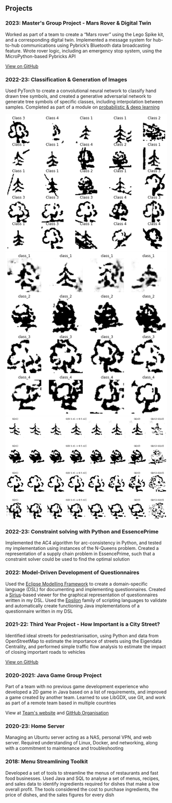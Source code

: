 ## Projects

### 2023: Master's Group Project - Mars Rover & Digital Twin

Worked as part of a team to create a “Mars rover” using the Lego Spike kit, and a corresponding digital twin.  Implemented a message system for hub-to-hub communications using Pybrick’s Bluetooth data broadcasting feature.  Wrote rover logic, including an emergency stop system, using the MicroPython-based Pybricks API

[View on GitHub](https://github.com/GPIG-Group-B/GPIG-Digital-Twin/tree/feature/mock_pybricks)

### 2022-23: Classification & Generation of Images

Used PyTorch to create a convolutional neural network to classify hand drawn tree symbols, and created a generative adversarial network to generate tree symbols of specific classes, including interpolation between samples.  Completed as part of a module on [probabilistic & deep learning](degree.md#probabilistic--deep-learning)

![Training set](assets\int3\training-set.png)
![Generated images](assets\int3\generated-images.png)
![Interpolation between samples](assets\int3\interpolation.png)

### 2022-23: Constraint solving with Python and EssencePrime

Implemented the AC4 algorithm for arc-consistency in Python, and tested my implementation using instances of the N-Queens problem.  Created a representation of a supply chain problem in EssencePrime, such that a constraint solver could be used to find the optimal solution

### 2022: Model-Driven Development of Questionnaires

Used the [Eclipse Modelling Framework](https://www.eclipse.org/modeling/emf/) to create a domain-specific language (DSL) for documenting and implementing questionnaires. Created a [Sirius](https://www.eclipse.org/sirius/overview.html)-based viewer for the graphical representation of questionnaires written in my DSL. Used the [Epsilon](https://www.eclipse.org/epsilon/) family of scripting languages to validate and automatically create functioning Java implementations of a questionnaire written in my DSL

### 2021-22: Third Year Project - How Important is a City Street?

Identified ideal streets for pedestrianisation, using Python and data from OpenStreetMap to estimate the importance of streets using the Eigendata Centrality, and performed simple traffic flow analysis to estimate the impact of closing important roads to vehicles

[View on GitHub](https://github.com/hk2906/Undergrad-Project)

### 2020-2021: Java Game Group Project

Part of a team with no previous game development experience who developed a 2D game in Java based on a list of requirements, and improved a game created by another team. Learned to use LibGDX, use Git, and work as part of a remote team based in multiple countries

View at [Team's website](https://team-zanetta.github.io/) and [GitHub Organisation](https://github.com/Team-Zanetta) 

### 2020-23: Home Server

Managing an Ubuntu server acting as a NAS, personal VPN, and web server. Required understanding of Linux, Docker, and networking, along with a commitment to maintenance and troubleshooting

### 2018: Menu Streamlining Toolkit

Developed a set of tools to streamline the menus of restaurants and fast food businesses. Used Java and SQL to analyse a set of menus, recipes, and sales data to identify ingredients required for dishes that make a low overall profit. The tools considered the cost to purchase ingredients, the price of dishes, and the sales figures for every dish
